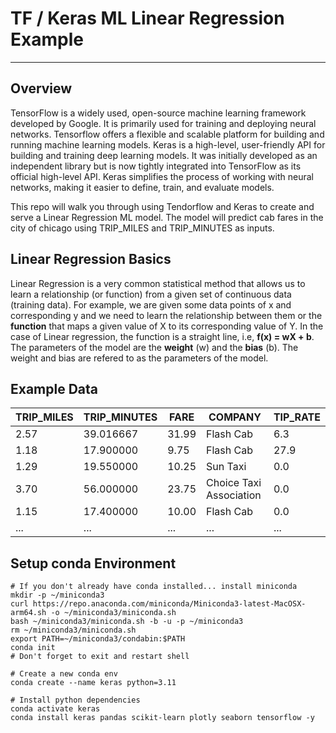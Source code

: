 # TF / Keras ML Linear Regression Example
---
## Overview
TensorFlow is a widely used, open-source machine learning framework developed by Google.  It is primarily used for training and deploying neural networks. Tensorflow offers a flexible and scalable platform for building and running machine learning models.  Keras is a high-level, user-friendly API for building and training deep learning models.  It was initially developed as an independent library but is now tightly integrated into TensorFlow as its official high-level API. Keras simplifies the process of working with neural networks, making it easier to define, train, and evaluate models.

This repo will walk you through using Tendorflow and Keras to create and serve a Linear Regression ML model. The model will predict cab fares in the city of chicago using TRIP_MILES and TRIP_MINUTES as inputs.
## Linear Regression Basics
Linear Regression is a very common statistical method that allows us to learn a relationship (or function) from a given set of continuous data (training data). For example, we are given some data points of x and corresponding y and we need to learn the relationship between them or the **function** that maps a given value of X to its corresponding value of Y. In the case of Linear regression, the function is a straight line, i.e, **f(x) = wX + b**. The parameters of the model are the **weight** (w) and the **bias** (b).  The weight and bias are refered to as the parameters of the model.
## Example Data
| TRIP_MILES | TRIP_MINUTES | FARE | COMPANY | TIP_RATE |
|------------|--------------|------|---------|----------|
| 2.57 | 39.016667 | 31.99 | Flash Cab | 6.3 |
| 1.18 | 17.900000 | 9.75  | Flash Cab | 27.9 |
| 1.29 | 19.550000 | 10.25 | Sun Taxi | 0.0 |
| 3.70 | 56.000000 | 23.75 | Choice Taxi Association | 0.0 |
| 1.15 | 17.400000 | 10.00 | Flash Cab | 0.0 |
| ...  | ... | ... | ... | ... |

## Setup conda Environment
```
# If you don't already have conda installed... install miniconda
mkdir -p ~/miniconda3
curl https://repo.anaconda.com/miniconda/Miniconda3-latest-MacOSX-arm64.sh -o ~/miniconda3/miniconda.sh
bash ~/miniconda3/miniconda.sh -b -u -p ~/miniconda3
rm ~/miniconda3/miniconda.sh
export PATH=~/miniconda3/condabin:$PATH
conda init
# Don't forget to exit and restart shell

# Create a new conda env
conda create --name keras python=3.11

# Install python dependencies
conda activate keras
conda install keras pandas scikit-learn plotly seaborn tensorflow -y
```

